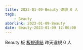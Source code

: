 ```yaml
---
title: 2023-01-09-Beauty 違規 0 人
tags:
    - Beauty
abbrlink: 2023-01-09-Beauty
date: Beauty-2023-01-09 12:00:00
---
```

Beauty 板 [板規連結](https://www.ptt.cc/bbs/Beauty/M.1630069980.A.84B.html)
昨天違規 0 人
